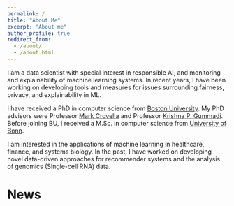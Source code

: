```yaml
---
permalink: /
title: "About Me"
excerpt: "About me"
author_profile: true
redirect_from: 
  - /about/
  - /about.html
---
```


I am a data scientist with special interest in responsible AI, and monitoring and explainability
of machine learning systems.
In recent years, I have been working on developing tools and measures for issues
surrounding fairness, privacy, and explainability in ML.

I have received a PhD in computer science from [Boston University](https://www.bu.edu/cs/).
My PhD advisors were
Professor [Mark Crovella](https://www.cs.bu.edu/fac/crovella/) and
Professor [Krishna P. Gummadi](https://people.mpi-sws.org/~gummadi/).
Before joining BU, I received a M.Sc. in computer science from [University of Bonn](https://www.informatik.uni-bonn.de/en).

I am interested in the applications of machine learning in healthcare, finance, and systems biology.
In the past, I have worked on developing novel data-driven approaches for
recommender systems and the analysis of genomics (Single-cell RNA) data.


News
======
